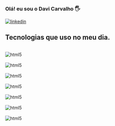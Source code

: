 ### Olá! eu sou o Davi Carvalho  🖐️

  [![linkedin](https://img.shields.io/badge/LinkedIn-0077B5?style=for-the-badge&logo=linkedin&logoColor=white)](https://www.linkedin.com/in/davi-carvalho-a47a04170/)

## Tecnologias que uso no meu dia.

<div style="display: inline_block"><br>
<img align="center"  alt="html5" src="https://img.shields.io/badge/HTML5-E34F26?style=for-the-badge&logo=html5&logoColor=white">

</div>

<div style="display: inline_block"><br>
<img align="center"  alt="html5" src="https://img.shields.io/badge/JavaScript-323330?style=for-the-badge&logo=javascript&logoColor=F7DF1E">

<div style="display: inline_block"><br>
<img align="center"  alt="html5" src="https://img.shields.io/badge/CSS-239120?&style=for-the-badge&logo=css3&logoColor=white">

<div style="display: inline_block"><br>
<img align="center"  alt="html5" src="https://img.shields.io/badge/Node.js-43853D?style=for-the-badge&logo=node.js&logoColor=white">

<div style="display: inline_block"><br>
<img align="center"  alt="html5" src="https://img.shields.io/badge/Kotlin-0095D5?&style=for-the-badge&logo=kotlin&logoColor=white">

<div style="display: inline_block"><br>
<img algin="center" alt="html5" src="https://img.shields.io/badge/React-20232A?style=for-the-badge&logo=react&logoColor=61DAFB">
  
<div style="display: inline_block"><br>
    
  <img algin="center" alt="html5" src="https://img.shields.io/badge/Bootstrap-563D7C?style=for-the-badge&logo=bootstrap&logoColor=white">

